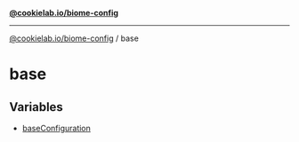 [**@cookielab.io/biome-config**](../README.md)

***

[@cookielab.io/biome-config](../modules.md) / base

# base

## Variables

- [baseConfiguration](variables/baseConfiguration.md)
